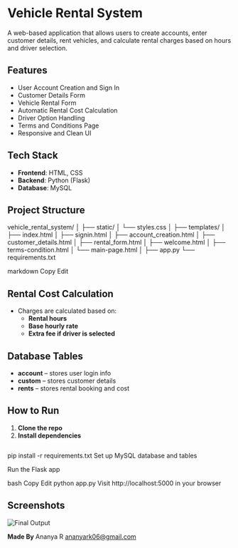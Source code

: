 # Vehicle Rental System

A web-based application that allows users to create accounts, enter customer details, rent vehicles, and calculate rental charges based on hours and driver selection.

## Features

- User Account Creation and Sign In
- Customer Details Form
- Vehicle Rental Form
- Automatic Rental Cost Calculation
- Driver Option Handling
- Terms and Conditions Page
- Responsive and Clean UI

## Tech Stack

- **Frontend**: HTML, CSS
- **Backend**: Python (Flask)
- **Database**: MySQL

## Project Structure

vehicle_rental_system/
│
├── static/
│ └── styles.css
│
├── templates/
│ ├── index.html
│ ├── signin.html
│ ├── account_creation.html
│ ├── customer_details.html
│ ├── rental_form.html
│ ├── welcome.html
│ ├── terms-condition.html
│ └── main-page.html
│
├── app.py
└── requirements.txt

markdown
Copy
Edit

## Rental Cost Calculation

- Charges are calculated based on:
  - **Rental hours**
  - **Base hourly rate**
  - **Extra fee if driver is selected**

## Database Tables

- **account** – stores user login info
- **custom** – stores customer details
- **rents** – stores rental booking and cost

##  How to Run

1. **Clone the repo**  
2. **Install dependencies**  
   ```bash
  pip install -r requirements.txt
Set up MySQL database and tables

Run the Flask app

bash
Copy
Edit
python app.py
Visit http://localhost:5000 in your browser

## Screenshots
![Final Output](images/output.jpg)


**Made By**
Ananya R
ananyark06@gmail.com

